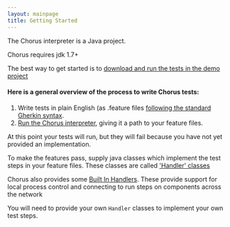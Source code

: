 ```yaml
---
layout: mainpage
title: Getting Started
---
```



The Chorus interpreter is a Java project.

Chorus requires jdk 1.7+

The best way to get started is to [download and run the tests in the demo project](https://github.com/Chorus-bdd/Chorus-demo)

#### Here is a general overview of the process to write Chorus tests:

1. Write tests in plain English (as .feature files [following the standard Gherkin syntax](https://github.com/cucumber/cucumber/wiki/Gherkin).
2. [Run the Chorus interpreter](RunningChorus), giving it a path to your feature files.

At this point your tests will run, but they will fail because you have not yet provided an implementation.

To make the features pass, supply java classes which implement the test steps in your feature files.
These classes are called ['Handler' classes](/pages/Handlers/HandlerClasses)

Chorus also provides some [Built In Handlers](/pages/BuiltInHandlers/BuiltInHandlers).
These provide support for local process control and connecting to run steps on components across the network

You will need to provide your own `Handler` classes to implement your own test steps.




